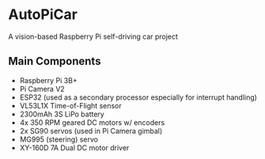 # AutoPiCar
A vision-based Raspberry Pi self-driving car project  

## Main Components
* Raspberry Pi 3B+
* Pi Camera V2
* ESP32 (used as a secondary processor especially for interrupt handling)
* VL53L1X Time-of-Flight sensor
* 2300mAh 3S LiPo battery
* 4x 350 RPM geared DC motors w/ encoders
* 2x SG90 servos (used in Pi Camera gimbal)
* MG995 (steering) servo
* XY-160D 7A Dual DC motor driver
